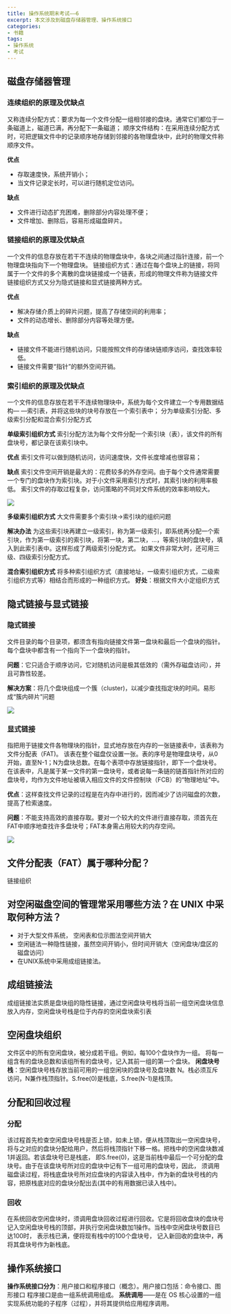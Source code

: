 ```yaml
---
title: 操作系统期末考试——6
excerpt: 本文涉及到磁盘存储器管理、操作系统接口
categories:
- 书籍
tags:
- 操作系统
- 考试
---
```


## 磁盘存储器管理
### 连续组织的原理及优缺点
又称连续分配方式：要求为每一个文件分配一组相邻接的盘块。通常它们都位于一条磁道上，磁道已满，再分配下一条磁道；
顺序文件结构：在采用连续分配方式时，可把逻辑文件中的记录顺序地存储到邻接的各物理盘块中，此时的物理文件称顺序文件。

**优点**
- 存取速度快，系统开销小；
- 当文件记录定长时，可以进行随机定位访问。

**缺点**
- 文件进行动态扩充困难，删除部分内容处理不便；
- 文件增加、删除后，容易形成磁盘碎片。

### 链接组织的原理及优缺点
一个文件的信息存放在若干不连续的物理盘块中，各块之间通过指针连接，前一个物理盘块指向下一个物理盘块。
链接组织方式：通过在每个盘块上的链接，将同属于一个文件的多个离散的盘块链接成一个链表，形成的物理文件称为链接文件
链接组织方式又分为隐式链接和显式链接两种方式。

**优点**
- 解决存储介质上的碎片问题，提高了存储空间的利用率；
- 文件的动态增长、删除部分内容等处理方便。

**缺点**
- 链接文件不能进行随机访问，只能按照文件的存储块链顺序访问，查找效率较低。
- 链接文件需要“指针”的额外空间开销。

### 索引组织的原理及优缺点
一个文件的信息存放在若干不连续物理块中，系统为每个文件建立一个专用数据结构— —索引表，并将这些块的块号存放在一个索引表中；
分为单级索引分配、多级索引分配和混合索引分配方式

**单级索引组织方式**
索引分配方法为每个文件分配一个索引块（表），该文件的所有盘块号，都记录在该索引块中。

**优点**
索引文件可以做到随机访问，访问速度快，文件长度增减也很容易；

**缺点**
索引文件空间开销是最大的：花费较多的外存空间。由于每个文件通常需要一个专门的盘块作为索引块。对于小文件采用索引方式时，其索引块的利用率极低。
索引文件的存取过程复杂，访问策略的不同对文件系统的效率影响较大。

![](https://api2.mubu.com/v3/document_image/40409e08-01e6-4b8e-886a-f2725d2d19d8-3807603.jpg)

**多级索引组织方式**
大文件需要多个索引块→索引块的组织问题

**解决办法**
为这些索引块再建立一级索引，称为第一级索引，即系统再分配一个索引块，作为第一级索引的索引块，将第一块，第二块，…，等索引块的盘块号，填入到此索引表中。这样形成了两级索引分配方式。
如果文件非常大时，还可用三级、四级索引分配方式。

**混合索引组织方式**
将多种索引组织方式（直接地址，一级索引组织方式，二级索引组织方式等）相结合而形成的一种组织方式。
**好处**：根据文件大小定组织方式

## 隐式链接与显式链接
### 隐式链接
文件目录的每个目录项，都须含有指向链接文件第一盘块和最后一个盘块的指针。每个盘块中都含有一个指向下一个盘块的指针。

**问题**：它只适合于顺序访问，它对随机访问是极其低效的（需外存磁盘访问），并且可靠性较差。

**解决方案**：将几个盘块组成一个簇（cluster)，以减少查找指定块的时间。易形成“簇内碎片”问题

![](https://api2.mubu.com/v3/document_image/2b158582-f7d8-425c-ae66-330350e3f2ef-3807603.jpg)

### 显式链接
指把用于链接文件各物理块的指针，显式地存放在内存的一张链接表中，该表称为文件分配表（FAT)。
该表在整个磁盘仅设置一张。表的序号是物理盘块号，从0开始，直至N-1；N为盘块总数。在每个表项中存放链接指针，即下一个盘块号。
在该表中，凡是属于某一文件的第一盘块号，或者说每一条链的链首指针所对应的盘块号，均作为文件地址被填入相应文件的文件控制块（FCB）的“物理地址”中。

**优点**：这样查找文件记录的过程是在内存中进行的，因而减少了访问磁盘的次数，提高了检索速度。

**问题**：不能支持高效的直接存取。要对一个较大的文件进行直接存取，须首先在FAT中顺序地查找许多盘块号；FAT本身需占用较大的内存空间。

![](https://api2.mubu.com/v3/document_image/ec0fa7fe-443a-4358-860d-fd8e33978a34-3807603.jpg)

## 文件分配表（FAT）属于哪种分配？
链接组织

## 对空闲磁盘空间的管理常采用哪些方法？在 UNIX 中采取何种方法？
- 对于大型文件系统， 空闲表和位示图法空间开销大
- 空闲链法一种隐性链接，虽然空间开销小，但时间开销大（空闲盘块/盘区的磁盘访问）
- 在UNIX系统中采用成组链接法。

## 成组链接法
成组链接法实质是盘块组的隐性链接，通过空闲盘块号栈将当前一组空闲盘块信息放入内存，空闲盘块号栈是位于内存的空闲盘块索引表

## 空闲盘块组织
文件区中的所有空闲盘块，被分成若干组。例如，每100个盘块作为一组。
将每一组含有的盘块总数和该组所有的盘块号，记入其前一组的第一个盘块。
**闲盘块号栈**：空闲盘块号栈存放当前可用的一组空闲块的盘块号及盘块数 N。栈必须互斥访问，N兼作栈顶指针。S.free(0)是栈底，S.free(N-1)是栈顶。

## 分配和回收过程
### 分配
该过程首先检查空闲盘块号栈是否上锁，如未上锁，便从栈顶取出一空闲盘块号，将与之对应的盘块分配给用户，然后将栈顶指针下移一格。把栈中的空闲盘块数减1并返回。若该盘块号已是栈底， 即S.free(0)，这是当前栈中最后一个可分配的盘块号。由于在该盘块号所对应的盘块中记有下一组可用的盘块号，因此， 须调用磁盘读过程，将栈底盘块号所对应盘块的内容读入栈中，作为新的盘块号栈的内容，把原栈底对应的盘块分配出去(其中的有用数据已读入栈中)。

### 回收
在系统回收空闲盘块时，须调用盘块回收过程进行回收。它是将回收盘块的盘块号记入空闲盘块号栈的顶部，并执行空闲盘块数加1操作。当栈中空闲盘块号数目已达100时， 表示栈已满，便将现有栈中的100个盘块号， 记入新回收的盘块中，再将其盘块号作为新栈底。

## 操作系统接口
**操作系统接口分为**：用户接口和程序接口（概念）。用户接口包括：命令接口、图形接口
程序接口是由一组系统调用组成。
**系统调用**——是在 OS 核心设置的一组实现系统功能的子程序（过程），并将其提供给应用程序调用。